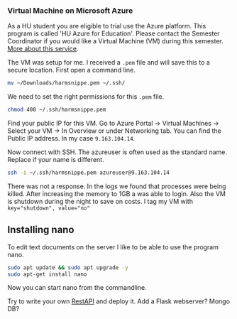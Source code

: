 ### Virtual Machine on Microsoft Azure

As a HU student you are eligible to trial use the Azure platform. This program is called 'HU Azure for Education'. Please contact the Semester Coordinator if you would like a Virtual Machine (VM) during this semester. [More about this service](https://github.com/kwintex/Azure4StudentProjects/blob/master/Documentation/UserManual.md#students).

The VM was setup for me. I received a `.pem` file and will save this to a secure location. First open a command line.

```bash
mv ~/Downloads/harmsnippe.pem ~/.ssh/
```

We need to set the right permissions for this `.pem` file.

```bash
chmod 400 ~/.ssh/harmsnippe.pem
```

Find your public IP for this VM. Go to Azure Portal -> Virtual Machines -> Select your VM -> In Overview or under Networking tab. You can find the Public IP address. In my case `9.163.104.14`.

Now connect with SSH. The azureuser is often used as the standard name. Replace if your name is different.

```bash
ssh -i ~/.ssh/harmsnippe.pem azureuser@9.163.104.14
```

There was not a response. In the logs we found that processes were being killed. After increasing the memory to 1GB a was able to login. Also the VM is shutdown during the night to save on costs. I tag my VM with `key="shutdown", value="no"`

## Installing nano

To edit text documents on the server I like to be able to use the program nano.

```bash
sudo apt update && sudo apt upgrade -y
sudo apt-get install nano
```

Now you can start nano from the commandline.

Try to write your own [RestAPI](../RestAPI/README.md) and deploy it. Add a Flask webserver? Mongo DB?

